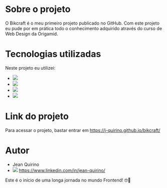 # Sobre o projeto
O Bikcraft é o meu primeiro projeto publicado no GitHub. Com este projeto eu pude por em prática todo o conhecimento adquirido através do curso de Web Design da Origamid.

# Tecnologias utilizadas
Neste projeto eu utilizei:
- <img src="https://img.shields.io/badge/HTML5-E34F26?style=for-the-badge&logo=html5&logoColor=white"/>
- <img src="https://img.shields.io/badge/CSS3-1572B6?style=for-the-badge&logo=css3&logoColor=white"/>
- <img src="https://img.shields.io/badge/JavaScript-F7DF1E?style=for-the-badge&logo=javascript&logoColor=black"/>
- <img src="https://img.shields.io/badge/Adobe%20XD-470137?style=for-the-badge&logo=Adobe%20XD&logoColor=#FF61F6"/>

# Link do projeto
Para acessar o projeto, bastar entrar em https://j-quirino.github.io/bikcraft/

# Autor
- Jean Quirino
- <img src="https://img.shields.io/badge/LinkedIn-0077B5?style=for-the-badge&logo=linkedin&logoColor=white"/> https://www.linkedin.com/in/jean-quirino/

Este é o início de uma longa jornada no mundo Frontend! 🤓🚀
